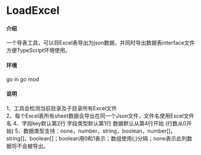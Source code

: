 # LoadExcel

#### 介绍
一个导表工具，可以将Excel表导出为json数据，并同时导出数据表interface文件方便TypeScript环境使用。  


#### 环境
go in go mod

#### 说明
1、工具会检测当前目录及子目录所有Excel文件  
2、每个Excel表所有sheet数据会导出在同一个Json文件，文件名使用Excel文件名 
4、字段key默认第2行 字段类型默认第1行 数据默认从第4行开始 (行数从0开始) 
5、数据类型支持：none，number，string，boolean，number[]，string[]，boolean[]；boolean用0和1表示；数组使用(;)分隔；none表示此列数据将不会被导出。  